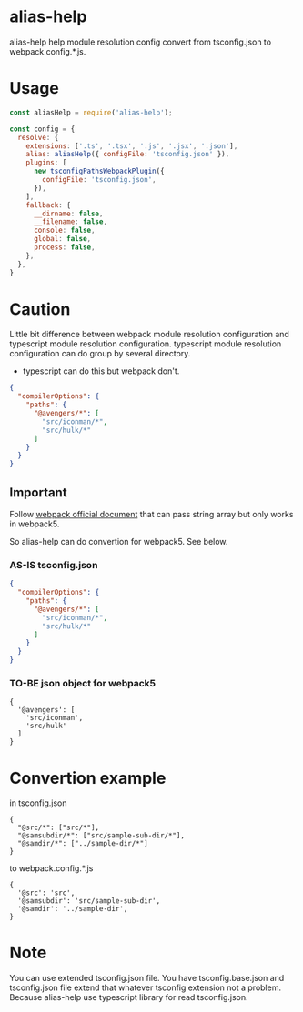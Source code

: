 # alias-help
alias-help help module resolution config convert from tsconfig.json to webpack.config.*.js. 

# Usage
```js
const aliasHelp = require('alias-help');

const config = {
  resolve: {
    extensions: ['.ts', '.tsx', '.js', '.jsx', '.json'],
    alias: aliasHelp({ configFile: 'tsconfig.json' }),
    plugins: [
      new tsconfigPathsWebpackPlugin({
        configFile: 'tsconfig.json',
      }),
    ],
    fallback: {
      __dirname: false,
      __filename: false,
      console: false,
      global: false,
      process: false,
    },
  },
}
```

# Caution
Little bit difference between webpack module resolution configuration and typescript module resolution configuration. typescript module resolution configuration can do group by several directory.

* typescript can do this but webpack don't. 
```json
{
  "compilerOptions": {
    "paths": {
      "@avengers/*": [
        "src/iconman/*",
        "src/hulk/*"
      ]
    }
  }
}
```

## Important
Follow [webpack official document](https://webpack.js.org/configuration/resolve/) that can pass string array but only works in webpack5.

So alias-help can do convertion for webpack5. See below.

### AS-IS tsconfig.json
```json
{
  "compilerOptions": {
    "paths": {
      "@avengers/*": [
        "src/iconman/*",
        "src/hulk/*"
      ]
    }
  }
}
```

### TO-BE json object for webpack5
```
{
  '@avengers': [
    'src/iconman',
    'src/hulk'
  ]
}
```
# Convertion example
in tsconfig.json
```
{
  "@src/*": ["src/*"],
  "@samsubdir/*": ["src/sample-sub-dir/*"],
  "@samdir/*": ["../sample-dir/*"]
}
```

to webpack.config.*.js
```
{
  '@src': 'src',
  '@samsubdir': 'src/sample-sub-dir',
  '@samdir': '../sample-dir',
}
```

# Note
You can use extended tsconfig.json file. You have tsconfig.base.json and tsconfig.json file extend that whatever tsconfig extension not a problem. Because alias-help use typescript library for read tsconfig.json.
